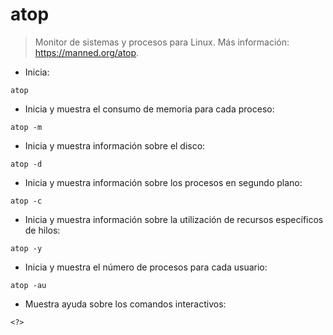 # atop

> Monitor de sistemas y procesos para Linux.
> Más información: <https://manned.org/atop>.

- Inicia:

`atop`

- Inicia y muestra el consumo de memoria para cada proceso:

`atop -m`

- Inicia y muestra información sobre el disco:

`atop -d`

- Inicia y muestra información sobre los procesos en segundo plano:

`atop -c`

- Inicia y muestra información sobre la utilización de recursos específicos de hilos:

`atop -y`

- Inicia y muestra el número de procesos para cada usuario:

`atop -au`

- Muestra ayuda sobre los comandos interactivos:

`<?>`
